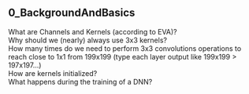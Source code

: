 ## 0_BackgroundAndBasics</br>
What are Channels and Kernels (according to EVA)?</br>
Why should we (nearly) always use 3x3 kernels?</br>
How many times do we need to perform 3x3 convolutions operations to reach close to 1x1 from 199x199 (type each layer output like 199x199 > 197x197...)</br>
How are kernels initialized? </br>
What happens during the training of a DNN?</br>
